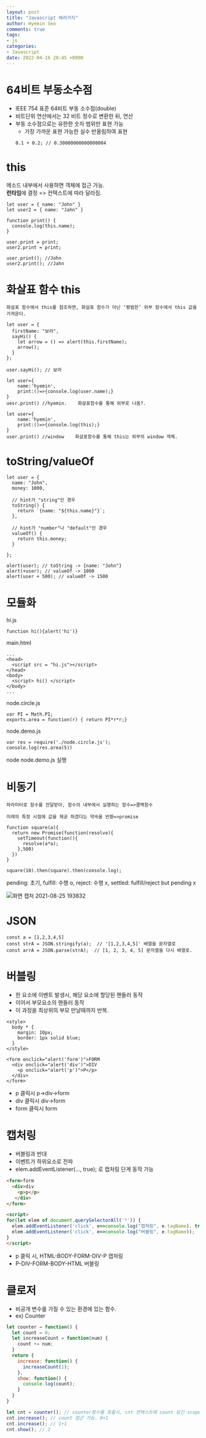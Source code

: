 ```yaml
---
layout: post
title: "Javascript 여러가지"
author: Hyemin Seo
comments: true
tags:
- js
categories:
- Javascript
date: 2022-04-16 20:45 +0900
---
```

# 64비트 부동소수점  

- IEEE 754 표준 64비트 부동 소수점(double)  
- 비트단위 연산에서는 32 비트 정수로 변환한 뒤, 연산  
- 부동 소수점으로는 유한한 숫자 범위만 표현 가능  
  - 가장 가까운 표현 가능한 실수 반올림하여 표현  
  ```
  0.1 + 0.2; // 0.30000000000000004
  ```

# this

메소드 내부에서 사용하면 객체에 접근 가능.  
**런타임**에 결정 => 컨텍스트에 따라 달라짐.  

```
let user = { name: "John" }
let user2 = { name: "Jahn" }

function print() {
  console.log(this.name);
}

user.print = print;
user2.print = print;

user.print(); //John
user2.print(); //Jahn
```

# 화살표 함수 this
```
화살표 함수에서 this를 참조하면, 화살표 함수가 아닌 ‘평범한’ 외부 함수에서 this 값을 가져온다.

let user = {
  firstName: "보라",
  sayHi() {
    let arrow = () => alert(this.firstName);
    arrow();
  }
};

user.sayHi(); // 보라

let user={
    name:'hyemin',
    print:()=>{console.log(user.name);}
}
uesr.print() //hyemin.    화살표함수를 통해 외부로 나옴?.

let user={
    name:'hyemin',
    print:()=>{console.log(this);}
}
user.print() //window    화살표함수를 통해 this는 외부의 window 객체.
```

# toString/valueOf
```
let user = {
  name: "John",
  money: 1000,

  // hint가 "string"인 경우
  toString() {
    return `{name: "${this.name}"}`;
  },

  // hint가 "number"나 "default"인 경우
  valueOf() {
    return this.money;
  }

};

alert(user); // toString -> {name: "John"}
alert(+user); // valueOf -> 1000
alert(user + 500); // valueOf -> 1500
```

# 모듈화

hi.js

```
function hi(){alert('hi')}
```

main.html

```
...
<head>
  <script src = "hi.js"></script>
</head>
<body>
  <script> hi() </script>
</body>
...
```

node.circle.js

```
var PI = Math.PI;
exports.area = function(r) { return PI*r*r;}
```

node.demo.js

```
var res = require('./node.circle.js');
console.log(res.area(5))
```

node node.demo.js 실행  


# 비동기
```
파라미터로 함수를 전달받아, 함수의 내부에서 실행하는 함수=>콜백함수  

미래의 특정 시점에 값을 제공 하겠다는 약속을 반환=>promise

function square(a){
  return new Promise(function(resolve){
    setTimeout(function(){
      resolve(a*a);
    },500)
  })
}

square(10).then(square).then(console.log);
```

pending: 초기, fulfill: 수행 o, reject: 수행 x, settled: fulfill/reject but pending x

![화면 캡처 2021-08-25 193832](https://user-images.githubusercontent.com/75344562/130776326-408fa602-4415-4917-86f1-e1ed57ee2e2f.png)

# JSON

```
const a = [1,2,3,4,5]
const strA = JSON.stringify(a);  // '[1,2,3,4,5]' 배열을 문자열로
const arrA = JSON.parse(strA);  // [1, 2, 3, 4, 5] 문자열을 다시 배열로.
```

# 버블링  

- 한 요소에 이벤트 발생시, 해당 요소에 할당된 핸들러 동작  
- 이어서 부모요소의 핸들러 동작  
- 이 과정을 최상위의 부모 만날때까지 반복.  

```
<style>
  body * {
    margin: 10px;
    border: 1px solid blue;
  }
</style>

<form onclick="alert('form')">FORM
  <div onclick="alert('div')">DIV
    <p onclick="alert('p')">P</p>
  </div>
</form>
```
- p 클릭시 p->div->form  
- div 클릭시 div->form  
- form 클릭시 form  


# 캡처링  

- 버블링과 반대  
- 이벤트가 하위요소로 전파  
- elem.addEventListener(..., true); 로 캡처링 단계 동작 가능  

```html
<form>form
  <div>div
    <p>p</p>
   </div>
</form>

<script>
for(let elem of document.querySelectorAll('*')) {
  elem.addEventListener('click', e=>console.log("캡쳐링", e.tagName), true);
  elem.addEventListener('click', e=>console.log("버블링", e.tagName));
}
</script>
```  

- p 클릭 시, HTML-BODY-FORM-DIV-P 캡처링  
- P-DIV-FORM-BODY-HTML 버블링  


# 클로저  

- 비공개 변수를 가질 수 있는 환경에 있는 함수.  
- ex) Counter    

```javascript
let counter = function() {
  let count = 0;
  let increaseCount = function(num) {
    count += num;
  }
  return {
    increase: function() {
      increaseCount(1);
    },
    show: function() {
      console.log(count);
    }
  }
}

let cnt = counter(); // counter함수를 호출시, cnt 컨텍스트에 count 담긴 scope chain 생성.
cnt.increase(); // count 접근 가능. 0+1
cnt.increase(); // 1+1
cnt.show(); // 2
```


